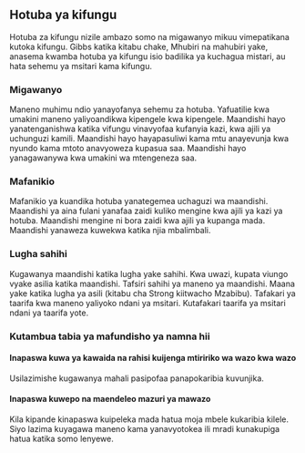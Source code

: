 ## Hotuba ya kifungu

Hotuba za kifungu nizile ambazo somo na migawanyo mikuu vimepatikana kutoka kifungu. Gibbs katika kitabu chake, Mhubiri na mahubiri yake, anasema kwamba hotuba ya kifungu isio badilika ya kuchagua mistari, au hata sehemu ya msitari kama kifungu.

### Migawanyo

Maneno muhimu ndio yanayofanya sehemu za hotuba. Yafuatilie kwa umakini maneno yaliyoandikwa kipengele kwa kipengele. Maandishi hayo yanatenganishwa katika vifungu vinavyofaa kufanyia kazi, kwa ajili ya uchunguzi kamili. Maandishi hayo hayapasuliwi kama mtu anayevunja kwa nyundo kama mtoto anavyoweza kupasua saa. Maandishi hayo yanagawanywa kwa umakini wa mtengeneza saa. 

### Mafanikio

Mafanikio ya kuandika hotuba yanategemea uchaguzi wa maandishi. Maandishi ya aina fulani yanafaa zaidi kuliko mengine kwa ajili ya kazi ya hotuba. Maandishi mengine ni bora zaidi kwa ajili ya kupanga mada. Maandishi yanaweza kuwekwa katika njia mbalimbali.

### Lugha sahihi

Kugawanya maandishi katika lugha yake sahihi. Kwa uwazi, kupata viungo vyake asilia katika maandishi. Tafsiri sahihi ya maneno ya maandishi. Maana yake katika lugha ya asili (kitabu cha Strong kiitwacho Mzabibu). Tafakari ya taarifa kwa maneno yaliyoko ndani ya msitari. Kutafakari taarifa ya msitari ndani ya taarifa yote.

### Kutambua tabia ya mafundisho ya namna hii

#### Inapaswa kuwa ya kawaida na rahisi kuijenga mtiririko wa wazo kwa wazo

Usilazimishe kugawanya mahali pasipofaa panapokaribia kuvunjika.

#### Inapaswa kuwepo na maendeleo mazuri ya mawazo

Kila kipande kinapaswa kuipeleka mada hatua moja mbele kukaribia kilele. Siyo lazima kuyagawa maneno kama yanavyotokea ili mradi kunakupiga hatua katika somo lenyewe. 

